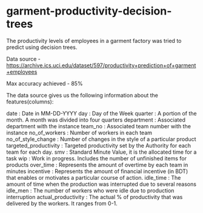 # garment-productivity-decision-trees
The productivity levels of employees in a garment factory was tried to predict using decision trees.

Data source - https://archive.ics.uci.edu/dataset/597/productivity+prediction+of+garment+employees

Max accuracy achieved - 85%

The data source gives us the following information about the features(columns):

date : Date in MM-DD-YYYY
day : Day of the Week
quarter : A portion of the month. A month was divided into four quarters
department : Associated department with the instance
team_no : Associated team number with the instance
no_of_workers : Number of workers in each team
no_of_style_change : Number of changes in the style of a particular product
targeted_productivity : Targeted productivity set by the Authority for each team for each day.
smv : Standard Minute Value, it is the allocated time for a task
wip : Work in progress. Includes the number of unfinished items for products
over_time : Represents the amount of overtime by each team in minutes
incentive : Represents the amount of financial incentive (in BDT) that enables or motivates a particular course of action.
idle_time : The amount of time when the production was interrupted due to several reasons
idle_men : The number of workers who were idle due to production interruption
actual_productivity : The actual % of productivity that was delivered by the workers. It ranges from 0-1.
